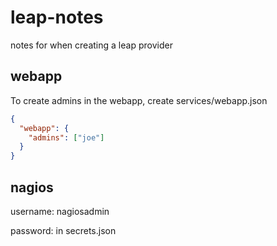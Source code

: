 # leap-notes
notes for when creating a leap provider

## webapp
To create admins in the webapp, create services/webapp.json
```json
{
  "webapp": {
    "admins": ["joe"]
  }
}

```

## nagios
username: nagiosadmin

password: in secrets.json
